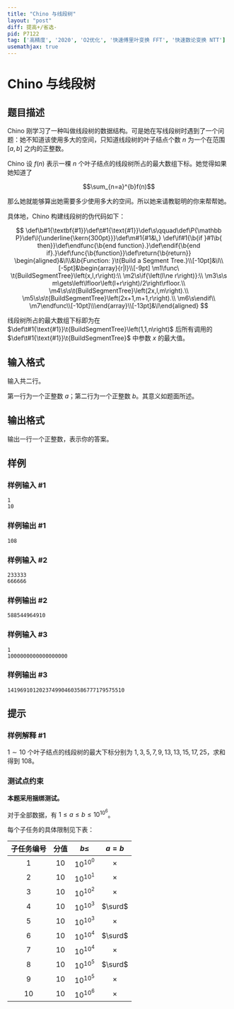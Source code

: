 ```yaml
---
title: "Chino 与线段树"
layout: "post"
diff: 提高+/省选-
pid: P7122
tag: ['高精度', '2020', 'O2优化', '快速傅里叶变换 FFT', '快速数论变换 NTT']
usemathjax: true
---
```


# Chino 与线段树
## 题目描述

Chino 刚学习了一种叫做线段树的数据结构。可是她在写线段树时遇到了一个问题：她不知道该使用多大的空间，只知道线段树的叶子结点个数 $n$ 为一个在范围 $[a,b]$ 之内的正整数。

Chino 设 $f(n)$ 表示一棵 $n$ 个叶子结点的线段树所占的最大数组下标。她觉得如果她知道了

$$\sum_{n=a}^{b}f(n)$$

那么她就能够算出她需要多少使用多大的空间。所以她来请教聪明的你来帮帮她。

具体地，Chino 构建线段树的伪代码如下：

$$
\def\b#1{\textbf{#1}}\def\t#1{\text{#1}}\def\s\qquad\def\P{\mathbb P}\def\l{\underline{\kern{300pt}}}\def\m#1{#1&\,}
\def\if#1{\b{if }#1\b{ then}}\def\endfunc{\b{end function}.}\def\endif{\b{end if}.}\def\func{\b{function}}\def\return{\b{return}}
\begin{aligned}&\l\\&\b{Function: }\t{Build a Segment Tree.}\\[-10pt]&\l\\[-5pt]&\begin{array}{r|l}\\[-9pt]
\m1\func\ \t{BuildSegmentTree}\left(x,l,r\right):\\
\m2\s\if{\left(l\ne r\right)}:\\
\m3\s\s m\gets\left\lfloor\left(l+r\right)/2\right\rfloor.\\
\m4\s\s\t{BuildSegmentTree}\left(2x,l,m\right).\\
\m5\s\s\t{BuildSegmentTree}\left(2x+1,m+1,r\right).\\
\m6\s\endif\\
\m7\endfunc\\[-10pt]\\\end{array}\\[-13pt]&\l\end{aligned}
$$

线段树所占的最大数组下标即为在 $\def\t#1{\text{#1}}\t{BuildSegmentTree}\left(1,1,n\right)$ 后所有调用的 $\def\t#1{\text{#1}}\t{BuildSegmentTree}$ 中参数 $x$ 的最大值。
## 输入格式

输入共二行。

第一行为一个正整数 $a$；第二行为一个正整数 $b$。其意义如题面所述。
## 输出格式

输出一行一个正整数，表示你的答案。
## 样例

### 样例输入 #1
```
1
10

```
### 样例输出 #1
```
108

```
### 样例输入 #2
```
233333
666666

```
### 样例输出 #2
```
588544964910

```
### 样例输入 #3
```
1
1000000000000000000

```
### 样例输出 #3
```
1419691012023749904603586777179575510

```
## 提示

### 样例解释 #1
$1\sim 10$ 个叶子结点的线段树的最大下标分别为 $1,3,5,7,9,13,13,15,17,25$，求和得到 $108$。

### 测试点约束
**本题采用捆绑测试。**

对于全部数据，有 $1\le a\le b\le10^{10^6}$。

每个子任务的具体限制见下表：

| 子任务编号 | 分值 | $b\le$ | $a=b$ |
|:-:|:-:|:-:|:-:|
| 1 | 10 | $10^{10^0}$ | $\times$ |
| 2 | 10 | $10^{10^1}$ | $\times$ |
| 3 | 10 | $10^{10^2}$ | $\times$ |
| 4 | 10 | $10^{10^3}$ | $\surd$ |
| 5 | 10 | $10^{10^3}$ | $\times$ |
| 6 | 10 | $10^{10^4}$ | $\surd$ |
| 7 | 10 | $10^{10^4}$ | $\times$ |
| 8 | 10 | $10^{10^5}$ | $\surd$ |
| 9 | 10 | $10^{10^5}$ | $\times$ |
| 10 | 10 | $10^{10^6}$ | $\times$ |

